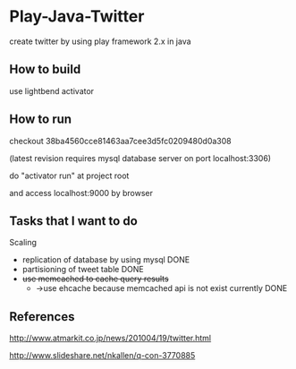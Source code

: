 # Play-Java-Twitter

create twitter by using play framework 2.x in java

## How to build 
use lightbend activator


## How to run 

checkout 38ba4560cce81463aa7cee3d5fc0209480d0a308

(latest revision requires mysql database server on port localhost:3306)

do "activator run" at project root

and access localhost:9000 by browser

## Tasks that I want to do
Scaling
* replication of database by using mysql DONE
* partisioning of tweet table DONE
* ~~use memcached to cache query results~~ 
  * →use ehcache because memcached api is not exist currently DONE

## References
http://www.atmarkit.co.jp/news/201004/19/twitter.html

http://www.slideshare.net/nkallen/q-con-3770885
